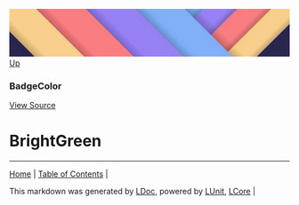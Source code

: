 ![](../Content/LDoc-banner-small.png "")
[Up](BadgeColor.md)
### BadgeColor
[View Source](BadgeColor.md)
# BrightGreen
---

[Home](../../README.md) | [Table of Contents](../../TableOfContents.md) | 


This markdown was generated by [LDoc](https://github.com/CodeSingularity/LDoc), powered by [LUnit](https://github.com/CodeSingularity/LUnit), [LCore](https://github.com/CodeSingularity/LCore) | 

